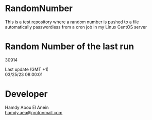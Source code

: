 # RandomNumber    
This is a test repository where a random number is pushed to a file automatically passwordless from a cron job in my Linux CentOS server    
# Random Number of the last run   
30914
      
Last update (GMT +1)    
03/25/23 08:00:01
# Developer    
Hamdy Abou El Anein   
hamdy.aea@protonmail.com
